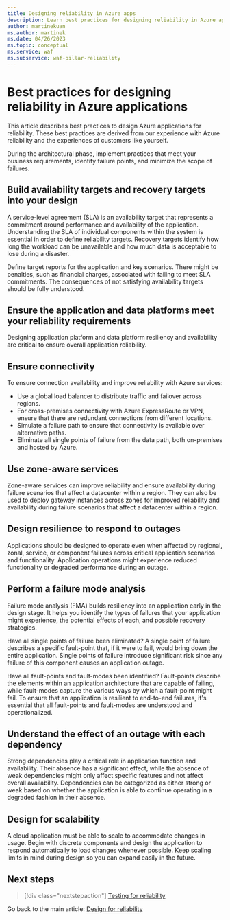 ```yaml
---
title: Designing reliability in Azure apps
description: Learn best practices for designing reliability in Azure applications, such as ensuring connectivity, using zone-aware services, and designing for scalability.
author: martinekuan
ms.author: martinek
ms.date: 04/26/2023
ms.topic: conceptual
ms.service: waf
ms.subservice: waf-pillar-reliability
---
```


# Best practices for designing reliability in Azure applications

This article describes best practices to design Azure applications for reliability. These best practices are derived from our experience with Azure reliability and the experiences of customers like yourself.

During the architectural phase, implement practices that meet your business requirements, identify failure points, and minimize the scope of failures.

## Build availability targets and recovery targets into your design

A service-level agreement (SLA) is an availability target that represents a commitment around performance and availability of the application. Understanding the SLA of individual components within the system is essential in order to define reliability targets. Recovery targets identify how long the workload can be unavailable and how much data is acceptable to lose during a disaster.

Define target reports for the application and key scenarios. There might be penalties, such as financial charges, associated with failing to meet SLA commitments. The consequences of not satisfying availability targets should be fully understood.

## Ensure the application and data platforms meet your reliability requirements

Designing application platform and data platform resiliency and availability are critical to ensure overall application reliability.

## Ensure connectivity

To ensure connection availability and improve reliability with Azure services:

- Use a global load balancer to distribute traffic and failover across regions.
- For cross-premises connectivity with Azure ExpressRoute or VPN, ensure that there are redundant connections from different locations.
- Simulate a failure path to ensure that connectivity is available over alternative paths.
- Eliminate all single points of failure from the data path, both on-premises and hosted by Azure.

## Use zone-aware services

Zone-aware services can improve reliability and ensure availability during failure scenarios that affect a datacenter within a region. They can also be used to deploy gateway instances across zones for improved reliability and availability during failure scenarios that affect a datacenter within a region.

## Design resilience to respond to outages

Applications should be designed to operate even when affected by regional, zonal, service, or component failures across critical application scenarios and functionality. Application operations might experience reduced functionality or degraded performance during an outage.

## Perform a failure mode analysis

Failure mode analysis (FMA) builds resiliency into an application early in the design stage. It helps you identify the types of failures that your application might experience, the potential effects of each, and possible recovery strategies.

Have all single points of failure been eliminated? A single point of failure describes a specific fault-point that, if it were to fail, would bring down the entire application. Single points of failure introduce significant risk since any failure of this component causes an application outage.

Have all fault-points and fault-modes been identified? Fault-points describe the elements within an application architecture that are capable of failing, while fault-modes capture the various ways by which a fault-point might fail. To ensure that an application is resilient to end-to-end failures, it's essential that all fault-points and fault-modes are understood and operationalized.

## Understand the effect of an outage with each dependency

Strong dependencies play a critical role in application function and availability. Their absence has a significant effect, while the absence of weak dependencies might only affect specific features and not affect overall availability. Dependencies can be categorized as either strong or weak based on whether the application is able to continue operating in a degraded fashion in their absence.

## Design for scalability

A cloud application must be able to scale to accommodate changes in usage. Begin with discrete components and design the application to respond automatically to load changes whenever possible. Keep scaling limits in mind during design so you can expand easily in the future.

## Next steps

> [!div class="nextstepaction"]
> [Testing for reliability](./test-checklist.md)

Go back to the main article: [Design for reliability](design-checklist.md)
